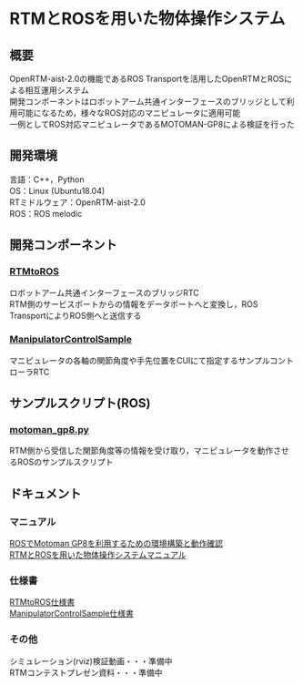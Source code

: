 # RTMとROSを用いた物体操作システム　　
## 概要　　
OpenRTM-aist-2.0の機能であるROS Transportを活用したOpenRTMとROSによる相互運用システム  
開発コンポーネントはロボットアーム共通インターフェースのブリッジとして利用可能になるため，様々なROS対応のマニピュレータに適用可能  
一例としてROS対応マニピュレータであるMOTOMAN-GP8による検証を行った  
## 開発環境　　
言語：C++，Python  
OS：Linux (Ubuntu18.04)  
RTミドルウェア：OpenRTM-aist-2.0  
ROS：ROS melodic  
## 開発コンポーネント  
### [RTMtoROS](https://github.com/Kazufumi-Kobayashi/OpenRTM_ROS_interoperability_system/tree/master/RTC/RTMtoROS)  
ロボットアーム共通インターフェースのブリッジRTC  
RTM側のサービスポートからの情報をデータポートへと変換し，ROS TransportによりROS側へと送信する  
### [ManipulatorControlSample](https://github.com/Kazufumi-Kobayashi/OpenRTM_ROS_interoperability_system/tree/master/RTC/ManipulatorControlSample)  
マニピュレータの各軸の関節角度や手先位置をCUIにて指定するサンプルコントローラRTC
## サンプルスクリプト(ROS)  
### [motoman_gp8.py](https://github.com/Kazufumi-Kobayashi/OpenRTM_ROS_interoperability_system/tree/master/sample_scripts)
RTM側から受信した関節角度等の情報を受け取り，マニピュレータを動作させるROSのサンプルスクリプト     
## ドキュメント  
### マニュアル　　
[ROSでMotoman GP8を利用するための環境構築と動作確認](http://www1.meijo-u.ac.jp/~kohara/cms/technicalreport/ros_motoman_gp8_setup)  
[RTMとROSを用いた物体操作システムマニュアル](https://github.com/Kazufumi-Kobayashi/OpenRTM_ROS_interoperability_system/blob/master/Documents/Manual.pdf)  
### 仕様書  
[RTMtoROS仕様書](https://github.com/Kazufumi-Kobayashi/OpenRTM_ROS_interoperability_system/blob/master/Documents/RTMtoROSSpecification.pdf)  
[ManipulatorControlSample仕様書](https://github.com/Kazufumi-Kobayashi/OpenRTM_ROS_interoperability_system/blob/master/Documents/ManipulatorControlSampleSpecification.pdf)  
### その他  
シミュレーション(rviz)検証動画・・・準備中  
RTMコンテストプレゼン資料・・・準備中
